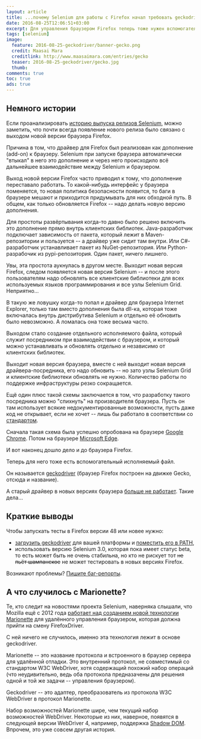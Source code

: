 ```yaml
---
layout: article
title: ...почему Selenium для работы с Firefox начал требовать geckodriver?
date: 2016-08-25T12:06:51+03:00
excerpt: Для управления браузером Firefox теперь тоже нужен вспомогательный исполняемый файл, аналогично тому, как раньше уже было сделано для Chrome и IE.
tags: [selenium]
image:
  feature: 2016-08-25-geckodriver/banner-gecko.png
  credit: Maasai Mara
  creditlink: http://www.maasaimara.com/entries/gecko
  teaser: 2016-08-25-geckodriver/gecko.jpg
  thumb:
comments: true
toc: true
ads: true
---
```

## Немного истории

Если проанализировать [историю выпуска релизов Selenium](https://github.com/SeleniumHQ/selenium/blob/master/java/CHANGELOG), можно заметить, что почти всегда появление нового релиза было связано с выходом новой версии браузера Firefox.

Причина в том, что драйвер для Firefox был реализован как дополнение (add-on) к браузеру. Selenium при запуске браузера автоматически "втыкал" в него это дополнение и через него происходило всё дальнейшее взаимодействие между Selenium и браузером.

Выход новой версии Firefox часто приводил к тому, что дополнение переставало работать. То какой-нибудь интерфейс у браузера поменяется, то новая политика безопасности появится, то баги в браузере мешают и приходится придумывать для них обходной путь. В общем, как только обновляется Firefox -- надо делать новую версию дополнения.

Для простоты развёртывания когда-то давно было решено включить это дополнение прямо внутрь клиентских библиотек. Java-разработчик подключает зависимость от пакета, который лежит в Maven-репозитории и пользуется -- а драйвер уже сидит там внутри. Или C#-разработчик устанавливает пакет из NuGet-репозитория. Или Python-разрабочик из pypi-репозитория. Один пакет, ничего лишнего.

Увы, эта простота аукнулась в другом месте. Выходит новая версия Firefox, следом появляется новая версия Selenium -- и после этого пользователям надо обновлять все клиентские библиотеки для всех используемых языков программирования и все узлы Selenium Grid. Неприятно...

В такую же ловушку когда-то попал и драйвер для браузера Internet Explorer, только там вместо дополнения была dll-ка, которая тоже включалась внутрь дистрибутива Selenium и отдельно её обновить было невозможно. А ломалась она тоже весьма часто.

Выходом стало создание отдельного исполняемого файла, который служит посредником при взаимодействии с браузером, и который можно устанавливать и обновлять отдельно и независимо от клиентских библиотек.

Выходит новая версия браузера, вместе с ней выходит новая версия драйвера-посредника, его надо обновить -- но зато узлы Selenium Grid и клиентские библиотеки обновлять не нужно. Количество работы по поддержке инфраструктуры резко сокращается.

Ещё один плюс такой схемы заключается в том, что разработку такого посредника можно "спихнуть" на производителя браузера. Пусть он там использует всякие недокументированные возможности, пусть даже код не открывает, если не хочет -- лишь бы работало в соответствии со [стандартом](https://w3c.github.io/webdriver/webdriver-spec.html).

Сначала такая схема была успешно опробована на браузере [Google Chrome](https://sites.google.com/a/chromium.org/chromedriver/). Потом на браузере [Microsoft Edge](https://developer.microsoft.com/en-us/microsoft-edge/tools/webdriver/).

И вот наконец дошло дело и до браузера Firefox.

Теперь для него тоже есть вспомогательный исполняемый файл.

Он называется [geckodriver](https://github.com/mozilla/geckodriver) (браузер Firefox построен на движке Gecko, отсюда и название).

А старый драйвер в новых версиях браузера [больше не работает](http://selenium2.ru/news/178-firefox-48.html). Такие дела...

## Краткие выводы

Чтобы запускать тесты в Firefox версии 48 или новее нужно:

* [загрузить geckodriver](https://github.com/mozilla/geckodriver/releases) для вашей платформы и [поместить его в PATH](/what-is-path-env-var/#toc3),
* использовать версию Selenium 3.0, которая пока имеет статус beta, то есть может быть не очень стабильна, но кто не рискует тот <s>не пьёт шампанское</s> не может тестировать в новых версиях Firefox.

Возникают проблемы? [Пишите баг-репорты](https://github.com/mozilla/geckodriver/issues).

## А что случилось с Marionette?

Те, кто следит на новостями проекта Selenium, наверняка слышали, что Mozilla ещё с 2012 года [работает над созданием новой технологии Marionette](http://selenium2.ru/news/59-marionette-is-the-future-of-firefoxdriver.html) для удалённого управления браузером, которая должна прийти на смену FirefoxDriver.

С ней ничего не случилось, именно эта технология лежит в основе geckodriver.

Marionette -- это название протокола и встроенного в браузер сервера для удалённой отладки. Это внутренний протокол, не совместимый со стандартом W3C WebDriver, хотя содержащий похожий набор операций (что неудивительно, ведь оба протокола предназачены для решения одной и той же задачи -- управления браузером).

Geckodriver -- это адаптер, преобразователь из протокола W3C WebDriver в протокол Marionette.

Набор возможностей Marionette шире, чем текущий набор возможностей WebDriver. Некоторые из них, наверное, появятся в следующей версии WebDriver 4, например, поддержка [Shadow DOM](http://www.html5rocks.com/en/tutorials/webcomponents/shadowdom/). Впрочем, это уже совсем другая история.
